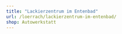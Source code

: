 ```yaml
---
title: "Lackierzentrum im Entenbad"
url: /loerrach/lackierzentrum-im-entenbad/
shop: Autowerkstatt
---
```

